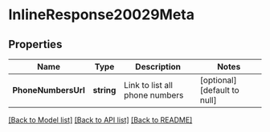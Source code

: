 # InlineResponse20029Meta

## Properties
Name | Type | Description | Notes
------------ | ------------- | ------------- | -------------
**PhoneNumbersUrl** | **string** | Link to list all phone numbers | [optional] [default to null]

[[Back to Model list]](../README.md#documentation-for-models) [[Back to API list]](../README.md#documentation-for-api-endpoints) [[Back to README]](../README.md)


